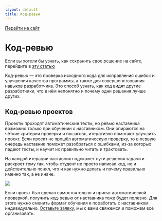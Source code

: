 ```yaml
---
layout: default
title: Код-ревью
---
```


[Перейти на сайт](https://ru.hexlet.io)

# Код-ревью

Если вы хотели бы узнать, как сохранить свое решение на сайте, перейдите в [эту статью](https://help.hexlet.io/article/20538)

Код-ревью — это проверка исходного кода для исправления ошибок и улучшения качества программы, а также для совершенствования навыков разработчика. Это способ узнать, как код видят другие разработчики, что в нём непонятно и почему одни решения лучше других.

## Код-ревью проектов

Проекты проходят автоматические тесты, но ревью наставника возможно только при обучении с наставником. Они опираются на чёткие критерии проверки и пошагово, итеративно помогают улучшить проект. Если проект не прошёл автоматическую проверку, то в первую очередь наставник поможет разобраться с ошибками, из-за которых падают тесты, и научит их правильно читать и трактовать.

На каждой итерации наставник подскажет пути решения задачи и раскроет тему так, чтобы студент не просто написал код, но и действительно понял, что и как нужно делать и почему правильно именно так, а не иначе.

![](https://files.carrotquest.app/knowledge-bases-images/articles/64033/64033-1727271500461-xp3b1nyq.png)

Если проект был сделан самостоятельно и принят автоматической проверкой, получить код-ревью от наставника тоже будет полезно. Для этого нужно сменить формат обучения и поработать с наставником индивидуально. [Оставьте заявку](https://premium.hexlet.io/), мы с вами свяжемся и поможем всё организовать.
